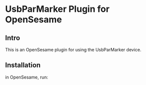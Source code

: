 # UsbParMarker Plugin for OpenSesame
## Intro
This is an OpenSesame plugin for using the UsbParMarker device.

## Installation

in OpenSesame, run: 
